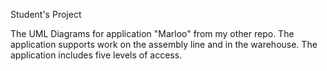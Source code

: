 Student's Project

The UML Diagrams for application "Marloo" from my other repo.
The application supports work on the assembly line and in the warehouse.
The application includes five levels of access.
